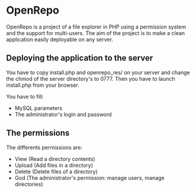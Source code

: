 OpenRepo
========

OpenRepo is a project of a file explorer in PHP using a permission system and the support for multi-users. The aim of the project is to make a clean application easily deployable on any server.

Deploying the application to the server
---------------------------------------
You have to copy install.php and openrepo_res/ on your server and change the chmod of the server directory's to 0777. Then you have to launch install.php from your browser.

You have to fill:
- MySQL parameters
- The administrator's login and password

The permissions
---------------
The differents permissions are:
- View (Read a directory contents)
- Upload (Add files in a directory)
- Delete (Delete files of a directory)
- God (The administrator's permission: manage users, manage directories)
